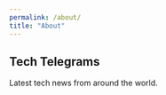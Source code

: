 ```yaml
---
permalink: /about/
title: "About"
---
```


## Tech Telegrams

Latest tech news from around the world.
